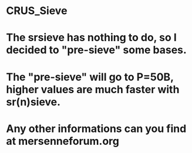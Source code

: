 # CRUS_Sieve

# The srsieve has nothing to do, so I decided to "pre-sieve" some bases.
# The "pre-sieve" will go to P=50B,  higher values are much faster with sr(n)sieve. 
# Any other informations can you find at mersenneforum.org

